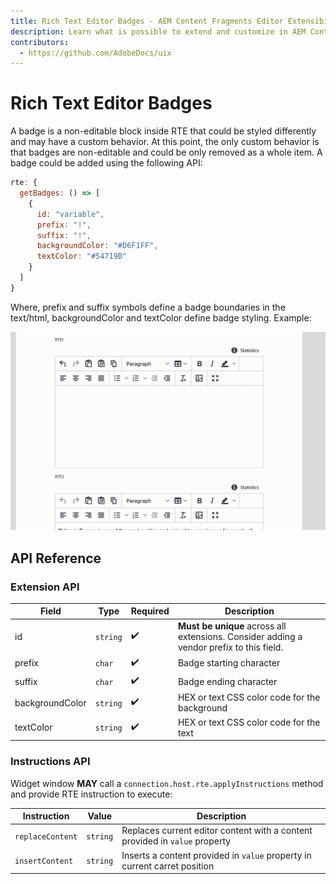 ```yaml
---
title: Rich Text Editor Badges - AEM Content Fragments Editor Extensibility
description: Learn what is possible to extend and customize in AEM Content Fragments Editor
contributors:
  - https://github.com/AdobeDocs/uix
---
```


# Rich Text Editor Badges

A badge is a non-editable block inside RTE that could be styled differently and may have a custom behavior. At this point, the only custom behavior is that badges are non-editable and could be only removed as a whole item.
A badge could be added using the following API:

```js
rte: {
  getBadges: () => [
    {
      id: "variable",
      prefix: "!",
      suffix: "!",
      backgroundColor: "#D6F1FF",
      textColor: "#54719B"
    }
  ]
}
```

Where, prefix and suffix symbols define a badge boundaries in the text/html, backgroundColor and textColor define badge styling. Example:

![](./badges.gif)

## API Reference

### Extension API

| Field | Type | Required | Description |
| ----- | ---- | -------- | ----------- |
| id | `string` | ✔️    | **Must be unique** across all extensions. Consider adding a vendor prefix to this field. |
| prefix | `char` | ✔️   | Badge starting character |
| suffix | `char` | ✔️   | Badge ending character |
| backgroundColor | `string` | ✔️    | HEX or text CSS color code for the background |
| textColor | `string` | ✔️    | HEX or text CSS color code for the text |

### Instructions API

Widget window **MAY** call a `connection.host.rte.applyInstructions` method and provide RTE instruction to execute:

| Instruction | Value |  Description |
| ----- | ---- | ----------- |
| `replaceContent` | `string` | Replaces current editor content with a content provided in `value` property |
| `insertContent` | `string` | Inserts a content provided in `value` property in current carret position |
